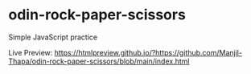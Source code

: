 # odin-rock-paper-scissors
Simple JavaScript practice


Live Preview:
https://htmlpreview.github.io/?https://github.com/Manjil-Thapa/odin-rock-paper-scissors/blob/main/index.html
